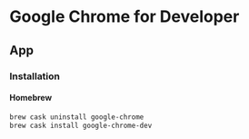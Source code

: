 # Google Chrome for Developer

## App

### Installation

#### Homebrew

```sh
brew cask uninstall google-chrome
brew cask install google-chrome-dev
```
